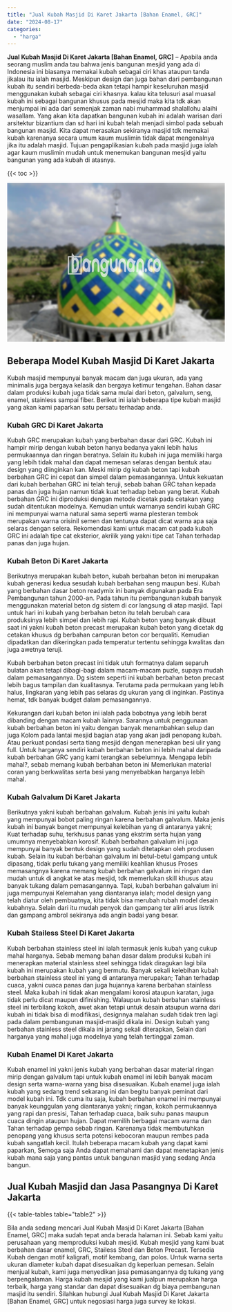 ```yaml
---
title: "Jual Kubah Masjid Di Karet Jakarta [Bahan Enamel, GRC]"
date: "2024-08-17"
categories: 
  - "harga"
---
```


**Jual Kubah Masjid Di Karet Jakarta \[Bahan Enamel, GRC\]** – Apabila anda seorang muslim anda tau bahwa jenis bangunan mesjid yang ada di Indonesia ini biasanya memakai kubah sebagai ciri khas ataupun tanda jikalau itu ialah masjid. Meskipun design dan juga bahan dari pembangunan kubah itu sendiri berbeda-beda akan tetapi hampir keseluruhan masjid menggunakan kubah sebagai ciri khasnya. kalau kita telusuri asal muasal kubah ini sebagai bangunan khusus pada mesjid maka kita tdk akan menjumpai ini ada dari semenjak zaman nabi muhammad shalallohu alaihi wasallam. Yang akan kita dapatkan bangunan kubah ini adalah warisan dari arsitektur bizantium dan sd hari ini kubah telah menjadi simbol pada sebuah bangunan masjid. Kita dapat merasakan sekiranya masjid tdk memakai kubah karenanya secara umum kaum muslimin tidak dapat mengenalnya jika itu adalah masjid. Tujuan pengaplikasian kubah pada masjid juga ialah agar kaum muslimin mudah untuk menemukan bangunan mesjid yaitu bangunan yang ada kubah di atasnya.

{{< toc >}}

![Jual Kubah Masjid Di Karet Jakarta [Bahan Enamel, GRC]](/images/jual-kubah-masjid-27.png)

## Beberapa Model Kubah Masjid Di Karet Jakarta

Kubah masjid mempunyai banyak macam dan juga ukuran, ada yang minimalis juga bergaya kelasik dan bergaya ketimur tengahan. Bahan dasar dalam produksi kubah juga tidak sama mulai dari beton, galvalum, seng, enamel, stainless sampai fiber. Berikut ini ialah beberapa tipe kubah masjid yang akan kami paparkan satu persatu terhadap anda.

### Kubah GRC Di Karet Jakarta

Kubah GRC merupakan kubah yang berbahan dasar dari GRC. Kubah ini hampir mirip dengan kubah beton hanya bedanya yakni lebih halus permukaannya dan ringan beratnya. Selain itu kubah ini juga memiliki harga yang lebih tidak mahal dan dapat memesan selaras dengan bentuk atau design yang diinginkan kan. Meski mirip dg kubah beton tapi kubah berbahan GRC ini cepat dan simpel dalam pemasangannya. Untuk kekuatan dari kubah berbahan GRC ini telah teruji, sebab bahan GRC tahan kepada panas dan juga hujan namun tidak kuat terhadap beban yang berat. Kubah berbahan GRC ini diproduksi dengan metode dicetak pada cetakan yang sudah ditentukan modelnya. Kemudian untuk warnanya sendiri kubah GRC ini mempunyai warna natural sama seperti warna plesteran tembok merupakan warna orisinil semen dan tentunya dapat dicat warna apa saja selaras dengan selera. Rekomendasi kami untuk macam cat pada kubah GRC ini adalah tipe cat eksterior, akrilik yang yakni tipe cat Tahan terhadap panas dan juga hujan.

### Kubah Beton Di Karet Jakarta

Berikutnya merupakan kubah beton, kubah berbahan beton ini merupakan kubah generasi kedua sesudah kubah berbahan seng maupun besi. Kubah yang berbahan dasar beton readymix ini banyak digunakan pada Era Pembangunan tahun 2000-an. Pada tahun itu pembangunan kubah banyak menggunakan material beton dg sistem di cor langsung di atap masjid. Tapi untuk hari ini kubah yang berbahan beton itu telah berubah cara produksinya lebih simpel dan lebih rapi. Kubah beton yang banyak dibuat saat ini yakni kubah beton precast merupakan kubah beton yang dicetak dg cetakan khusus dg berbahan campuran beton cor berqualiti. Kemudian dipadatkan dan dikeringkan pada temperatur tertentu sehingga kwalitas dan juga awetnya teruji.

Kubah berbahan beton precast ini tidak utuh formatnya dalam separuh bulatan akan tetapi dibagi-bagi dalam macam-macam puzle, supaya mudah dalam pemasangannya. Dg sistem seperti ini kubah berbahan beton precast lebih bagus tampilan dan kualitasnya. Terutama pada permukaan yang lebih halus, lingkaran yang lebih pas selaras dg ukuran yang di inginkan. Pastinya hemat, tdk banyak budget dalam pemasangannya.

Kekurangan dari kubah beton ini ialah pada bobotnya yang lebih berat dibanding dengan macam kubah lainnya. Sarannya untuk penggunaan kubah berbahan beton ini yaitu dengan banyak menambahkan selup dan juga Kolom pada lantai mesjid bagian atap yang akan jadi penopang kubah. Atau perkuat pondasi serta tiang mesjid dengan menerapkan besi ulir yang full. Untuk harganya sendiri kubah berbahan beton ini lebih mahal daripada kubah berbahan GRC yang kami terangkan sebelumnya. Mengapa lebih mahal?, sebab memang kubah berbahan beton ini Memerlukan material coran yang berkwalitas serta besi yang menyebabkan harganya lebih mahal.

### Kubah Galvalum Di Karet Jakarta

Berikutnya yakni kubah berbahan galvalum. Kubah jenis ini yaitu kubah yang mempunyai bobot paling ringan karena berbahan galvalum. Maka jenis kubah ini banyak banget mempunyai kelebihan yang di antaranya yakni; Kuat terhadap suhu, terkhusus panas yang ekstrim serta hujan yang umumnya menyebabkan korosif. Kubah berbahan galvalum ini juga mempunyai banyak bentuk design yang sudah ditetapkan oleh produsen kubah. Selain itu kubah berbahan galvalum ini betul-betul gampang untuk dipasang, tidak perlu tukang yang memiliki keahlian khusus Proses memasangnya karena memang kubah berbahan galvalum ini ringan dan mudah untuk di angkat ke atas mesjid, tdk memerlukan skill khusus atau banyak tukang dalam pemasangannya. Tapi, kubah berbahan galvalum ini juga mempunyai Kelemahan yang diantaranya ialah; model design yang telah diatur oleh pembuatnya, kita tidak bisa merubah rubah model desain kubahnya. Selain dari itu mudah penyok dan gampang ter aliri arus listrik dan gampang ambrol sekiranya ada angin badai yang besar.

### Kubah Stailess Steel Di Karet Jakarta

Kubah berbahan stainless steel ini ialah termasuk jenis kubah yang cukup mahal harganya. Sebab memang bahan dasar dalam produksi kubah ini menerapkan material stainless steel sehingga tidak diragukan lagi bila kubah ini merupakan kubah yang bermutu. Banyak sekali kelebihan kubah berbahan stainless steel ini yang di antaranya merupakan; Tahan terhadap cuaca, yakni cuaca panas dan juga hujannya karena berbahan stainless steel. Maka kubah ini tidak akan mengalami korosi ataupun karatan, juga tidak perlu dicat maupun difinishing. Walaupun kubah berbahan stainless steel ini terbilang kokoh, awet akan tetapi untuk desain ataupun warna dari kubah ini tidak bisa di modifikasi, designnya malahan sudah tidak tren lagi pada dalam pembangunan masjid-masjid dikala ini. Design kubah yang berbahan stainless steel dikala ini jarang sekali diterapkan, Selain dari harganya yang mahal juga modelnya yang telah tertinggal zaman.

### Kubah Enamel Di Karet Jakarta

Kubah enamel ini yakni jenis kubah yang berbahan dasar material ringan mirip dengan galvalum tapi untuk kubah enamel ini lebih banyak macam design serta warna-warna yang bisa disesuaikan. Kubah enamel juga ialah kubah yang sedang trend sekarang ini dan begitu banyak peminat dari model kubah ini. Tdk cuma itu saja, kubah berbahan enamel ini mempunyai banyak keunggulan yang diantaranya yakni; ringan, kokoh permukaannya yang rapi dan presisi, Tahan terhadap cuaca, baik suhu panas maupun cuaca dingin ataupun hujan. Dapat memilih berbagai macam warna dan Tahan terhadap gempa sebab ringan. Karenanya tidak membutuhkan penopang yang khusus serta potensi kebocoran maupun rembes pada kubah sangatlah kecil. Itulah beberapa macam kubah yang dapat kami paparkan, Semoga saja Anda dapat memahami dan dapat menetapkan jenis kubah mana saja yang pantas untuk bangunan masjid yang sedang Anda bangun.

## Jual Kubah Masjid dan Jasa Pasangnya Di Karet Jakarta

{{< table-tables table="table2" >}}

Bila anda sedang mencari Jual Kubah Masjid Di Karet Jakarta \[Bahan Enamel, GRC\] maka sudah tepat anda berada halaman ini. Sebab kami yaitu perusahaan yang memproduksi kubah mesjid. Kubah mesjid yang kami buat berbahan dasar enamel, GRC, Stailess Steel dan Beton Precast. Tersedia Kubah dengan motif kaligrafi, motif kembang, dan polos. Untuk warna serta ukuran diameter kubah dapat disesuaikan dg keperluan pemesan. Selain menjual kubah, kami juga menyedikan jasa pemasangannya dg tukang yang berpengalaman. Harga kubah mesjid yang kami jualpun merupakan harga terbaik, harga yang standar dan dapat disesuaikan dg biaya pembangunan masjid itu sendiri. Silahkan hubungi Jual Kubah Masjid Di Karet Jakarta \[Bahan Enamel, GRC\] untuk negosiasi harga juga survey ke lokasi.
